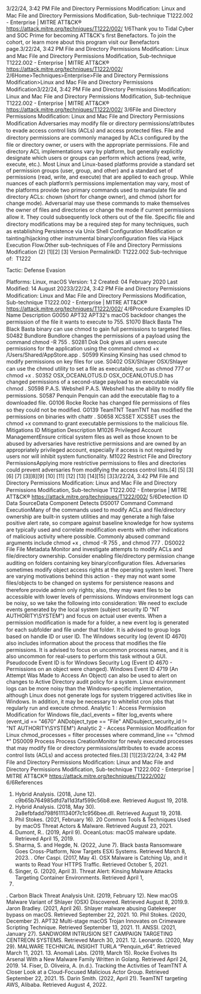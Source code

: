3/22/24, 3:42 PM File and Directory Permissions Modiﬁcation: Linux and Mac File and Directory Permissions Modiﬁcation, Sub-technique T1222.002 - Enterprise | MITRE ATT&CK®
https://attack.mitre.org/techniques/T1222/002/ 1/6Thank you to Tidal Cyber and SOC Prime for becoming ATT&CK's ﬁrst Benefactors. To join the cohort, or learn more about this program visit our
Benefactors page.3/22/24, 3:42 PM File and Directory Permissions Modiﬁcation: Linux and Mac File and Directory Permissions Modiﬁcation, Sub-technique T1222.002 - Enterprise | MITRE ATT&CK®
https://attack.mitre.org/techniques/T1222/002/ 2/6Home>Techniques>Enterprise>File and Directory Permissions Modiﬁcation>Linux and Mac File and Directory Permissions Modiﬁcation3/22/24, 3:42 PM File and Directory Permissions Modiﬁcation: Linux and Mac File and Directory Permissions Modiﬁcation, Sub-technique T1222.002 - Enterprise | MITRE ATT&CK®
https://attack.mitre.org/techniques/T1222/002/ 3/6File and Directory Permissions Modiﬁcation: Linux and
Mac File and Directory Permissions Modiﬁcation
Adversaries may modify ﬁle or directory permissions/attributes to evade access control lists (ACLs) and access protected ﬁles. File and
directory permissions are commonly managed by ACLs conﬁgured by the ﬁle or directory owner, or users with the appropriate permissions.
File and directory ACL implementations vary by platform, but generally explicitly designate which users or groups can perform which actions
(read, write, execute, etc.).
Most Linux and Linux-based platforms provide a standard set of permission groups (user, group, and other) and a standard set of
permissions (read, write, and execute) that are applied to each group. While nuances of each platform’s permissions implementation may
vary, most of the platforms provide two primary commands used to manipulate ﬁle and directory ACLs: chown (short for change owner), and
chmod (short for change mode).
Adversarial may use these commands to make themselves the owner of ﬁles and directories or change the mode if current permissions
allow it. They could subsequently lock others out of the ﬁle. Speciﬁc ﬁle and directory modiﬁcations may be a required step for many
techniques, such as establishing Persistence via Unix Shell Conﬁguration Modiﬁcation or tainting/hijacking other instrumental
binary/conﬁguration ﬁles via Hijack Execution Flow.Other sub-techniques of File and Directory Permissions Modiﬁcation (2)
[1][2]
[3]
Version PermalinkID: T1222.002
Sub-technique of:  T1222

Tactic: Defense Evasion

Platforms: Linux, macOS
Version: 1.2
Created: 04 February 2020
Last Modiﬁed: 14 August 20233/22/24, 3:42 PM File and Directory Permissions Modiﬁcation: Linux and Mac File and Directory Permissions Modiﬁcation, Sub-technique T1222.002 - Enterprise | MITRE ATT&CK®
https://attack.mitre.org/techniques/T1222/002/ 4/6Procedure Examples
ID Name Description
G0050 APT32 APT32's macOS backdoor changes the permission of the ﬁle it wants to execute to 755.
S1070 Black Basta The Black Basta binary can use chmod to gain full permissions to targeted ﬁles.
S0482 Bundlore Bundlore changes the permissions of a payload using the command chmod -R 755 .
S0281 Dok Dok gives all users execute permissions for the application using the command chmod +x
/Users/Shared/AppStore.app .
S0599 Kinsing Kinsing has used chmod to modify permissions on key ﬁles for use.
S0402 OSX/Shlayer OSX/Shlayer can use the chmod utility to set a ﬁle as executable, such as chmod 777 or chmod +x .
S0352 OSX\_OCEANLOTUS.D OSX\_OCEANLOTUS.D has changed permissions of a second-stage payload to an executable via
chmod .
S0598 P.A.S. Webshell P.A.S. Webshell has the ability to modify ﬁle permissions.
S0587 Penquin Penquin can add the executable ﬂag to a downloaded ﬁle.
G0106 Rocke Rocke has changed ﬁle permissions of ﬁles so they could not be modiﬁed.
G0139 TeamTNT TeamTNT has modiﬁed the permissions on binaries with chattr .
S0658 XCSSET XCSSET uses the chmod +x command to grant executable permissions to the malicious ﬁle.
Mitigations
ID Mitigation Description
M1026 Privileged Account
ManagementEnsure critical system ﬁles as well as those known to be abused by adversaries have restrictive
permissions and are owned by an appropriately privileged account, especially if access is not
required by users nor will inhibit system functionality.
M1022 Restrict File and
Directory PermissionsApplying more restrictive permissions to ﬁles and directories could prevent adversaries from
modifying the access control lists.[4]
[5]
[3]
[6]
[7]
[3][8][9]
[10]
[11]
[12]
[13]
[14][15]
[3]3/22/24, 3:42 PM File and Directory Permissions Modiﬁcation: Linux and Mac File and Directory Permissions Modiﬁcation, Sub-technique T1222.002 - Enterprise | MITRE ATT&CK®
https://attack.mitre.org/techniques/T1222/002/ 5/6Detection
ID Data SourceData Component Detects
DS0017 Command Command
ExecutionMany of the commands used to modify ACLs and ﬁle/directory ownership are built-in system
utilities and may generate a high false positive alert rate, so compare against baseline
knowledge for how systems are typically used and correlate modiﬁcation events with other
indications of malicious activity where possible. Commonly abused command arguments
include chmod +x , chmod -R 755 , and chmod 777 .
DS0022 File File Metadata Monitor and investigate attempts to modify ACLs and ﬁle/directory ownership. Consider
enabling ﬁle/directory permission change auditing on folders containing key
binary/conﬁguration ﬁles.
Adversaries sometimes modify object access rights at the operating system level. There are
varying motivations behind this action - they may not want some ﬁles/objects to be changed
on systems for persistence reasons and therefore provide admin only rights; also, they may
want ﬁles to be accessible with lower levels of permissions.
Windows environment logs can be noisy, so we take the following into consideration:
We need to exclude events generated by the local system (subject security ID "NT
AUTHORITY\SYSTEM") and focus on actual user events.
When a permission modiﬁcation is made for a folder, a new event log is generated for
each subfolder and ﬁle under that folder. It is advised to group logs based on handle ID
or user ID.
The Windows security log (event ID 4670) also includes information about the process
that modiﬁes the ﬁle permissions. It is advised to focus on uncommon process names,
and it is also uncommon for real-users to perform this task without a GUI.
Pseudocode Event ID is for Windows Security Log (Event ID 4670 - Permissions on an
object were changed).
Windows Event ID 4719 (An Attempt Was Made to Access An Object) can also be used
to alert on changes to Active Directory audit policy for a system.
Linux environment logs can be more noisy than the Windows-speciﬁc implementation,
although Linux does not generate logs for system triggered activities like in Windows. In
addition, it may be necessary to whitelist cron jobs that regularly run and execute chmod.
Analytic 1 : Access Permission Modiﬁcation for Windows
file\_dacl\_events = filter log\_events where (event\_id == "4670" ANDobject\_type
== "File" ANDsubject\_security\_id != "NT AUTHORITY\SYSTEM")
Analytic 2 - Access Permission Modiﬁcation for Linux
chmod\_processes = filter processes where command\_line == "chmod \*"
DS0009 Process Process
CreationMonitor for newly executed processes that may modify ﬁle or directory permissions/attributes
to evade access control lists (ACLs) and access protected ﬁles.[3]
[1][2]3/22/24, 3:42 PM File and Directory Permissions Modiﬁcation: Linux and Mac File and Directory Permissions Modiﬁcation, Sub-technique T1222.002 - Enterprise | MITRE ATT&CK®
https://attack.mitre.org/techniques/T1222/002/ 6/6References
1. Hybrid Analysis. (2018, June 12).
c9b65b764985dfd7a11d3faf599c56b8.exe. Retrieved August
19, 2018.
2. Hybrid Analysis. (2018, May 30).
2a8efbfadd798f6111340f7c1c956bee.dll. Retrieved August
19, 2018.
3. Phil Stokes. (2021, February 16). 20 Common Tools &
Techniques Used by macOS Threat Actors & Malware.
Retrieved August 23, 2021.
4. Dumont, R.. (2019, April 9). OceanLotus: macOS malware
update. Retrieved April 15, 2019.
5. Sharma, S. and Hegde, N. (2022, June 7). Black basta
Ransomware Goes Cross-Platform, Now Targets ESXi
Systems. Retrieved March 8, 2023.
. Ofer Caspi. (2017, May 4). OSX Malware is Catching Up, and it
wants to Read Your HTTPS Traﬃc. Retrieved October 5, 2021.
7. Singer, G. (2020, April 3). Threat Alert: Kinsing Malware
Attacks Targeting Container Environments. Retrieved April 1,
2021.
. Carbon Black Threat Analysis Unit. (2019, February 12). New
macOS Malware Variant of Shlayer (OSX) Discovered.
Retrieved August 8, 2019.9. Jaron Bradley. (2021, April 26). Shlayer malware abusing
Gatekeeper bypass on macOS. Retrieved September 22, 2021.
10. Phil Stokes. (2020, December 2). APT32 Multi-stage macOS
Trojan Innovates on Crimeware Scripting Technique. Retrieved
September 13, 2021.
11. ANSSI. (2021, January 27). SANDWORM INTRUSION SET
CAMPAIGN TARGETING CENTREON SYSTEMS. Retrieved
March 30, 2021.
12. Leonardo. (2020, May 29). MALWARE TECHNICAL INSIGHT
TURLA “Penquin\_x64”. Retrieved March 11, 2021.
13. Anomali Labs. (2019, March 15). Rocke Evolves Its Arsenal
With a New Malware Family Written in Golang. Retrieved April
24, 2019.
14. Fiser, D. Oliveira, A. (n.d.). Tracking the Activities of TeamTNT
A Closer Look at a Cloud-Focused Malicious Actor Group.
Retrieved September 22, 2021.
15. Darin Smith. (2022, April 21). TeamTNT targeting AWS,
Alibaba. Retrieved August 4, 2022.